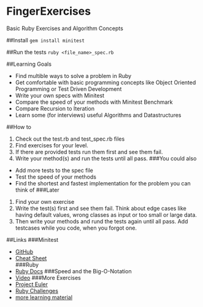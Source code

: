 FingerExercises
===============

Basic Ruby Exercises and Algorithm Concepts

##Install
`gem install minitest`

##Run the tests
`ruby <file_name>_spec.rb`

##Learning Goals
* Find multible ways to solve a problem in Ruby
* Get comfortable with basic programming concepts like Object Oriented Programming or Test Driven Development
* Write your own specs with Minitest
* Compare the speed of your methods with Minitest Benchmark
* Compare Recursion to Iteration
* Learn some (for interviews) useful Algorithms and Datastructures

##How to
1. Check out the test.rb and test_spec.rb files
2. Find exercises for your level.
3. If there are provided tests run them first and see them fail.
4. Write your method(s) and run the tests until all pass.
###You could also
* Add more tests to the spec file
* Test the speed of your methods 
* Find the shortest and fastest implementation for the problem you can think of
###Later
1. Find your own exercise
2. Write the test(s) first and see them fail. Think about edge cases like having default values, wrong classes as input or too small or large data.
3. Then write your methods and rund the tests again until all pass. Add testcases while you code, when you forgot one.

##Links
###Minitest     
* [GitHub](https://github.com/seattlerb/minitest)  
* [Cheat Sheet](http://danwin.com/2013/03/ruby-minitest-cheat-sheet/)  
###Ruby     
* [Ruby Docs](http://www.ruby-doc.org) 
###Speed and the Big-O-Notation
* [Video](https://www.youtube.com/watch?v=V6mKVRU1evU) 
###More Exercises     
* [Project Euler](https://projecteuler.net/problems)       
* [Ruby Challenges](http://ruby-challenge.rubylearning.org)      
* [more learning material](http://iwanttolearnruby.com)    


